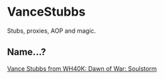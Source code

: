 VanceStubbs
======

Stubs, proxies, AOP and magic.

Name...?
--------

[Vance Stubbs from WH40K: Dawn of War: Soulstorm](https://1d4chan.org/wiki/Vance_Motherfucking_Stubbs)